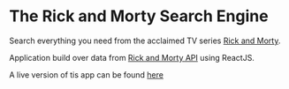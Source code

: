 # The Rick and Morty Search Engine

Search everything you need from the acclaimed TV series [Rick and Morty](https://en.wikipedia.org/wiki/Rick_and_Morty).

Application build over data from [Rick and Morty API](https://rickandmortyapi.com/) using ReactJS.

A live version of tis app can be found [here](http://jlires.github.io/IIC3110-Tarea-1)
